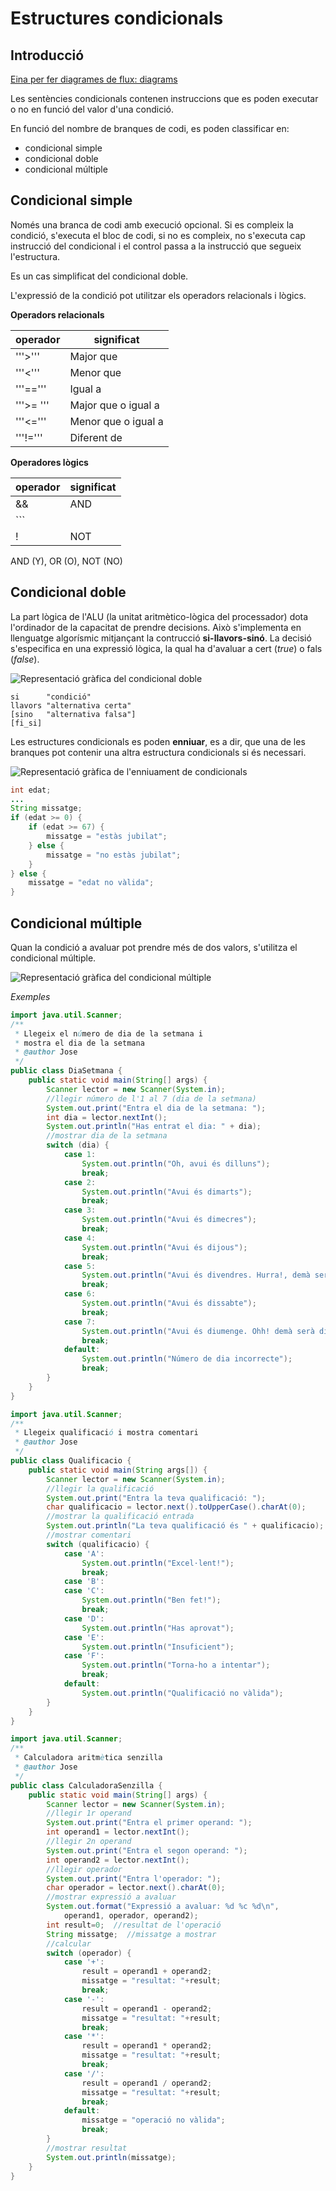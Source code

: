 # Estructures condicionals

## Introducció

[Eina per fer diagrames de flux: diagrams](https://app.diagrams.net/)

Les sentències condicionals contenen instruccions que es poden executar o no en funció del valor d'una condició.

En funció del nombre de branques de codi, es poden classificar en:

* condicional simple
* condicional doble
* condicional múltiple

## Condicional simple

Només una branca de codi amb execució opcional. Si es compleix la condició, s'executa el bloc de codi, si no es compleix, no s'executa cap instrucció del condicional i el control passa a la instrucció que segueix l'estructura. 

Es un cas simplificat del condicional doble.

L'expressió de la condició pot utilitzar els operadors relacionals i lògics.

**Operadors relacionals**

|operador | significat  |
|--- |---|
|'''>'''	| Major que |
|'''<'''	| Menor que |
|'''=='''	| Igual a  |
|'''>=	'''| Major que o igual a  |
|'''<='''	| Menor que o igual a  |
|'''!='''	| Diferent de  |

**Operadores lògics**

|operador | significat  |
|--- |---|
|&&	| AND  |
|```||```	| OR  |
|!	| NOT  |

AND (Y), OR (O), NOT (NO)

## Condicional doble

La part lògica de l'ALU (la unitat aritmètico-lògica del processador) dota l'ordinador de la capacitat de prendre decisions. Això s'implementa en llenguatge algorísmic mitjançant la contrucció **si-llavors-sinó**. La decisió s'especifica en una expressió lògica, la qual ha d'avaluar a cert (*true*) o fals (*false*).

![Representació gràfica del condicional doble](assets/1.1/diag_flux-if_else.jpg)

```
si		"condició"
llavors	"alternativa certa"
[sino	"alternativa falsa"]
[fi_si]
```
Les estructures condicionals es poden **enniuar**, es a dir, que una de les branques pot contenir una altra estructura condicionals si és necessari.

![Representació gràfica de l'enniuament de condicionals](assets/1.1/diag_flux-if_else-enniuat.jpg)

```java
int edat;
...
String missatge;
if (edat >= 0) {
    if (edat >= 67) {
        missatge = "estàs jubilat";
    } else {
        missatge = "no estàs jubilat";
    }
} else {
    missatge = "edat no vàlida";
}
```

## Condicional múltiple

Quan la condició a avaluar pot prendre més de dos valors, s'utilitza el condicional múltiple.

![Representació gràfica del condicional múltiple](assets/1.1/diag_flux-switch_case.png)

*Exemples*

```java
import java.util.Scanner;
/**
 * Llegeix el número de dia de la setmana i 
 * mostra el dia de la setmana
 * @author Jose
 */
public class DiaSetmana {
    public static void main(String[] args) {
        Scanner lector = new Scanner(System.in);
        //llegir número de l'1 al 7 (dia de la setmana)
        System.out.print("Entra el dia de la setmana: ");
        int dia = lector.nextInt();
        System.out.println("Has entrat el dia: " + dia);
        //mostrar dia de la setmana
        switch (dia) {
            case 1: 
                System.out.println("Oh, avui és dilluns");
                break;
            case 2: 
                System.out.println("Avui és dimarts");
                break;
            case 3:
                System.out.println("Avui és dimecres");
                break;
            case 4:
                System.out.println("Avui és dijous");
                break;
            case 5:
                System.out.println("Avui és divendres. Hurra!, demà serà dissabte");
                break;
            case 6:
                System.out.println("Avui és dissabte");
                break;
            case 7:
                System.out.println("Avui és diumenge. Ohh! demà serà dilluns");
                break;
            default:
                System.out.println("Número de dia incorrecte");
                break;
        }   
    }
}
```

```java
import java.util.Scanner;
/**
 * Llegeix qualificació i mostra comentari
 * @author Jose
 */
public class Qualificacio {
    public static void main(String args[]) {
        Scanner lector = new Scanner(System.in);
        //llegir la qualificació
        System.out.print("Entra la teva qualificació: ");
        char qualificacio = lector.next().toUpperCase().charAt(0);
        //mostrar la qualificació entrada
        System.out.println("La teva qualificació és " + qualificacio);
        //mostrar comentari
        switch (qualificacio) {
            case 'A':
                System.out.println("Excel·lent!");
                break;
            case 'B':
            case 'C':
                System.out.println("Ben fet!");
                break;
            case 'D':
                System.out.println("Has aprovat");
            case 'E':
                System.out.println("Insuficient");
            case 'F':
                System.out.println("Torna-ho a intentar");
                break;
            default:
                System.out.println("Qualificació no vàlida");
        }
    }
}
```

```java
import java.util.Scanner;
/**
 * Calculadora aritmètica senzilla
 * @author Jose
 */
public class CalculadoraSenzilla {
    public static void main(String[] args) {
        Scanner lector = new Scanner(System.in);
        //llegir 1r operand
        System.out.print("Entra el primer operand: ");
        int operand1 = lector.nextInt();
        //llegir 2n operand
        System.out.print("Entra el segon operand: ");
        int operand2 = lector.nextInt();
        //llegir operador
        System.out.print("Entra l'operador: ");
        char operador = lector.next().charAt(0);
        //mostrar expressió a avaluar
        System.out.format("Expressió a avaluar: %d %c %d\n",
            operand1, operador, operand2);      
        int result=0;  //resultat de l'operació
        String missatge;  //missatge a mostrar
        //calcular
        switch (operador) {
            case '+':
                result = operand1 + operand2;
                missatge = "resultat: "+result;
                break;
            case '-':
                result = operand1 - operand2;
                missatge = "resultat: "+result;
                break;
            case '*':
                result = operand1 * operand2;
                missatge = "resultat: "+result;
                break;
            case '/':
                result = operand1 / operand2;
                missatge = "resultat: "+result;
                break;
            default:
                missatge = "operació no vàlida";
                break;
        }
        //mostrar resultat
        System.out.println(missatge);      
    } 
}
```
